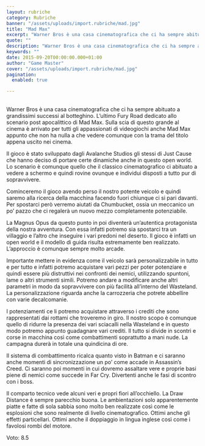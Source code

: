 ```yaml
---
layout: rubriche
category: Rubriche
banner: "/assets/uploads/import.rubriche/mad.jpg"
title: "Mad Max"
excerpt: "Warner Bros è una casa cinematografica che ci ha sempre abituato a grandissimi successi al botteghino. L’ultimo Fury Road dedicato allo scenario post apocalittico di Mad Max. Sulla scia di questo grande al cinema è arrivato per tutti gli appassionati di videogiochi anche Mad Max appunto che non ha nulla a che vedere comunque con [&hellip"
quote: ""
description: "Warner Bros è una casa cinematografica che ci ha sempre abituato a grandissimi successi al botteghino. L’ultimo Fury Road dedicato allo scenario post apocalittico di Mad Max. Sulla scia di questo grande al cinema è arrivato per tutti gli appassionati di videogiochi anche Mad Max appunto che non ha nulla a che vedere comunque con [&hellip"
keywords: ""
date: 2015-09-20T00:00:00.000+01:00
author: "Game Master"
cover: "/assets/uploads/import.rubriche/mad.jpg"
pagination:
  enabled: true

---
```


[](https://hotmc.com/wp-content/uploads/2015/09/mad.jpg)  
Warner Bros è una casa cinematografica che ci ha sempre abituato a grandissimi successi al botteghino. L’ultimo Fury Road dedicato allo scenario post apocalittico di Mad Max. Sulla scia di questo grande al cinema è arrivato per tutti gli appassionati di videogiochi anche Mad Max appunto che non ha nulla a che vedere comunque con la trama del titolo appena uscito nei cinema.

Il gioco è stato sviluppato dagli Avalanche Studios gli stessi di Just Cause che hanno deciso di portare certe dinamiche anche in questo open world. Lo scenario è comunque quello che il classico cinematografico ci abituato a vedere a schermo e quindi rovine ovunque e individui disposti a tutto pur di sopravvivere.

Cominceremo il gioco avendo perso il nostro potente veicolo e quindi saremo alla ricerca della macchina facendo fuori chiunque ci si pari davanti. Per spostarci però verremo aiutati da Chumbucket, ossia un meccanico un po’ pazzo che ci regalerà un nuovo mezzo completamente potenziabile.

La Magnus Opus da questo punto in poi diventerà un’autentica protagonista della nostra avventura. Con essa infatti potremo sia spostarci tra un villaggio e l’altro che inseguire i vari predoni nel deserto. Il gioco è infatti un open world e il modello di guida risulta estremamente ben realizzato. L’approccio è comunque sempre molto arcade.

Importante mettere in evidenza come il veicolo sarà personalizzabile in tutto e per tutto e infatti potremo acquistare vari pezzi per poter potenziare e quindi essere più distruttivi nei confronti dei nemici, utilizzando spuntoni, lame o altri strumenti simili. Potremo andare a modificare anche altri parametri in modo da sopravvivere con più facilità all’interno del Wasteland. La personalizzazione riguarda anche la carrozzeria che potrete abbellire con varie decalcomanie.

[](https://hotmc.com/wp-content/uploads/2015/09/max.jpg)

I potenziamenti ce li potremo acquistare attraverso i crediti che sono rappresentati dai rottami che troveremo in giro. Il nostro scopo è comunque quello di ridurre la presenza dei vari sciacalli nella Wasteland e in questo modo potremo appunto guadagnare vari crediti. Il tutto si divide in scontri e corse in macchina così come combattimenti soprattutto a mani nude. La campagna durerà in totale una quindicina di ore.

Il sistema di combattimento ricalca quanto visto in Batman e ci saranno anche momenti di sincronizzazione un po’ come accade in Assassin’s Creed. Ci saranno poi momenti in cui dovremo assaltare vere e proprie basi piene di nemici come succede in Far Cry. Divertenti anche le fasi di scontro con i boss.

Il comparto tecnico vede alcuni veri e propri fiori all’occhiello. La Draw Distance è sempre parecchio buona. Le ambientazioni solo apparentemente piatte e fatte di sola sabbia sono molto ben realizzate così come le esplosioni che sono realmente di livello cinematografico. Ottimi anche gli effetti particellari. Ottimi anche il doppiaggio in lingua inglese così come i favolosi rombi del motore.

Voto: 8.5